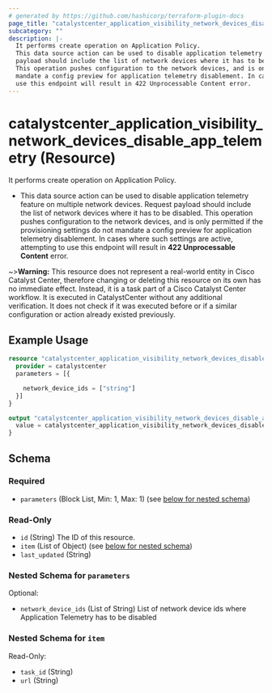 ```yaml
---
# generated by https://github.com/hashicorp/terraform-plugin-docs
page_title: "catalystcenter_application_visibility_network_devices_disable_app_telemetry Resource - terraform-provider-catalystcenter"
subcategory: ""
description: |-
  It performs create operation on Application Policy.
  This data source action can be used to disable application telemetry feature on multiple network devices. Request
  payload should include the list of network devices where it has to be disabled.
  This operation pushes configuration to the network devices, and is only permitted if the provisioning settings do not
  mandate a config preview for application telemetry disablement. In cases where such settings are active, attempting to
  use this endpoint will result in 422 Unprocessable Content error.
---
```


# catalystcenter_application_visibility_network_devices_disable_app_telemetry (Resource)

It performs create operation on Application Policy.

- This data source action can be used to disable application telemetry feature on multiple network devices. Request
payload should include the list of network devices where it has to be disabled.
This operation pushes configuration to the network devices, and is only permitted if the provisioning settings do not
mandate a config preview for application telemetry disablement. In cases where such settings are active, attempting to
use this endpoint will result in **422 Unprocessable Content** error.


~>**Warning:**
This resource does not represent a real-world entity in Cisco Catalyst Center, therefore changing or deleting this resource on its own has no immediate effect.
Instead, it is a task part of a Cisco Catalyst Center workflow. It is executed in CatalystCenter without any additional verification. It does not check if it was executed before or if a similar configuration or action already existed previously.

## Example Usage

```terraform
resource "catalystcenter_application_visibility_network_devices_disable_app_telemetry" "example" {
  provider = catalystcenter
  parameters = [{

    network_device_ids = ["string"]
  }]
}

output "catalystcenter_application_visibility_network_devices_disable_app_telemetry_example" {
  value = catalystcenter_application_visibility_network_devices_disable_app_telemetry.example
}
```

<!-- schema generated by tfplugindocs -->
## Schema

### Required

- `parameters` (Block List, Min: 1, Max: 1) (see [below for nested schema](#nestedblock--parameters))

### Read-Only

- `id` (String) The ID of this resource.
- `item` (List of Object) (see [below for nested schema](#nestedatt--item))
- `last_updated` (String)

<a id="nestedblock--parameters"></a>
### Nested Schema for `parameters`

Optional:

- `network_device_ids` (List of String) List of network device ids where Application Telemetry has to be disabled


<a id="nestedatt--item"></a>
### Nested Schema for `item`

Read-Only:

- `task_id` (String)
- `url` (String)
